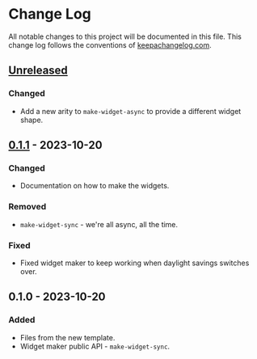 # Change Log
All notable changes to this project will be documented in this file. This change log follows the conventions of [keepachangelog.com](http://keepachangelog.com/).

## [Unreleased]
### Changed
- Add a new arity to `make-widget-async` to provide a different widget shape.

## [0.1.1] - 2023-10-20
### Changed
- Documentation on how to make the widgets.

### Removed
- `make-widget-sync` - we're all async, all the time.

### Fixed
- Fixed widget maker to keep working when daylight savings switches over.

## 0.1.0 - 2023-10-20
### Added
- Files from the new template.
- Widget maker public API - `make-widget-sync`.

[Unreleased]: https://sourcehost.site/your-name/clo-chain/compare/0.1.1...HEAD
[0.1.1]: https://sourcehost.site/your-name/clo-chain/compare/0.1.0...0.1.1
